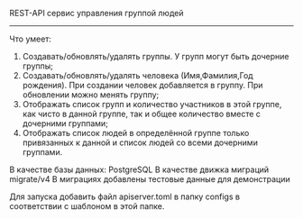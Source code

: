 REST-API сервис управления группой людей
________________________________________

Что умеет:

1. Cоздавать/обновлять/удалять группы. У групп могут быть дочерние группы;
2. Создавать/обновлять/удалять человека (Имя,Фамилия,Год рождения). При
создании человек добавляется в группу. При обновлении можно менять группу;
3. Отображать список групп и количество участников в этой группе, как чисто
в данной группе, так и общее количество вместе с дочерними группами;
4. Отображать список людей в определённой группе только привязанных к данной
и список людей со всеми дочерними группами. 

В качестве базы данных: PostgreSQL
В качестве движка миграций migrate/v4
В миграциях добавлены тестовые данные для демонстрации

Для запуска добавить файл apiserver.toml в папку сonfigs в соответствии с шаблоном в этой папке.
